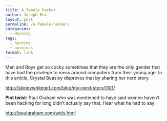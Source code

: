 ```yaml
---
title: A female hacker
author: Joseph Rex
layout: post
permalink: /a-female-hacker/
categories:
  - Hacking
tags:
  - hacking
  - opinions
format: link
---
```

Men and Boys get so cocky sometimes that they are the only gender that have had the privilege to mess around computers from their young age. In this article, Crystal Beasley disproves that by sharing her nerd story.

<http://skinnywhitegirl.com/blog/my-nerd-story/1101/>

**Plot twist:** Paul Graham who was mentioned to have said women haven&#8217;t been hacking for long didn&#8217;t actually say that. Hear what he had to say:

<http://paulgraham.com/wids.html>